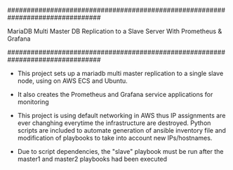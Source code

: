 ################################################################################

MariaDB Multi Master DB Replication to a Slave Server With Prometheus & Grafana

################################################################################

- This project sets up a mariadb multi master replication to a single slave node, using on AWS ECS and Ubuntu.

- It also creates the Prometheus and Grafana service applications for monitoring

- This project is using default networking in AWS thus IP assignments are ever changhing everytime the infrastructure are destroyed.
Python scripts are included to automate generation of ansible inventory file and modification of playbooks to take into account new IPs/hostnames.

- Due to script dependencies, the "slave" playbook must be run after the master1 and master2 playbooks had been executed
